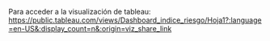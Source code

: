 Para acceder a la visualización de tableau: https://public.tableau.com/views/Dashboard_indice_riesgo/Hoja1?:language=en-US&:display_count=n&:origin=viz_share_link

